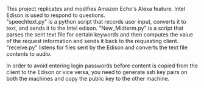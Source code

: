 This project replicates and modifies Amazon Echo's Alexa feature. Intel Edison is used to respond to questions.  
"speechtext.py" is a python script that records user input, converts it to text, and sends it to the Intel edison.
"New_Midterm.py" is a script that parses the sent text file for certain keywords and then computes the value of the request information and sends it back to the requesting client.
"receive.py" listens for files sent by the Edison and converts the text file contents to audio.

In order to avoid entering login passwords before content is copied from the client to the Edison or vice versa, you need to generate ssh key pairs on both the machines and copy the public key to the other machine. 
